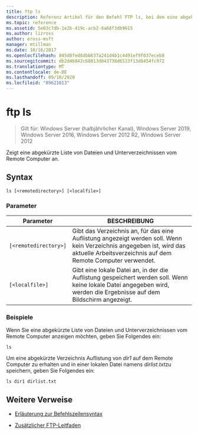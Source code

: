 ```yaml
---
title: ftp ls
description: Referenz Artikel für den Befehl FTP ls, bei dem eine abgekürzte Liste von Dateien und Unterverzeichnissen vom Remote Computer angezeigt wird.
ms.topic: reference
ms.assetid: 5e03c7db-1e2b-419c-acb2-8a68f3db9615
ms.author: lizross
author: eross-msft
manager: mtillman
ms.date: 10/16/2017
ms.openlocfilehash: 845d8fed8dbb637a241d4b1c4491ef9f037eceb8
ms.sourcegitcommit: db2d46842c68813d043738d6523f13d8454fc972
ms.translationtype: MT
ms.contentlocale: de-DE
ms.lasthandoff: 09/10/2020
ms.locfileid: "89621613"
---
```

# <a name="ftp-ls"></a>ftp ls

> Gilt für: Windows Server (halbjährlicher Kanal), Windows Server 2019, Windows Server 2016, Windows Server 2012 R2, Windows Server 2012

Zeigt eine abgekürzte Liste von Dateien und Unterverzeichnissen vom Remote Computer an.

## <a name="syntax"></a>Syntax

```
ls [<remotedirectory>] [<localfile>]
```

### <a name="parameters"></a>Parameter

| Parameter | BESCHREIBUNG |
| --------- |------------ |
| `[<remotedirectory>]` | Gibt das Verzeichnis an, für das eine Auflistung angezeigt werden soll. Wenn kein Verzeichnis angegeben ist, wird das aktuelle Arbeitsverzeichnis auf dem Remote Computer verwendet. |
| `[<localfile>]` | Gibt eine lokale Datei an, in der die Auflistung gespeichert werden soll. Wenn keine lokale Datei angegeben wird, werden die Ergebnisse auf dem Bildschirm angezeigt. |

### <a name="examples"></a>Beispiele

Wenn Sie eine abgekürzte Liste von Dateien und Unterverzeichnissen vom Remote Computer anzeigen möchten, geben Sie Folgendes ein:

```
ls
```

Um eine abgekürzte Verzeichnis Auflistung von *dir1* auf dem Remote Computer zu erhalten und in einer lokalen Datei namens *dirlist.txt*zu speichern, geben Sie Folgendes ein:

```
ls dir1 dirlist.txt
```

## <a name="additional-references"></a>Weitere Verweise

- [Erläuterung zur Befehlszeilensyntax](command-line-syntax-key.md)

- [Zusätzlicher FTP-Leitfaden](/previous-versions/orphan-topics/ws.10/cc756013(v=ws.10))
